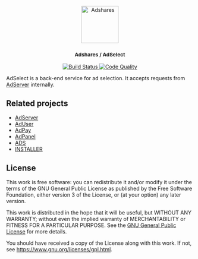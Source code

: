<p align="center">
    <a href="https://adshares.net/" title="Adshares sp. z o.o." target="_blank">
        <img src="https://adshares.net/logos/ads.svg" alt="Adshares" width="100" height="100">
    </a>
</p>
<h3 align="center"><small>Adshares / AdSelect</small></h3>
<p align="center">
    <a href="https://travis-ci.org/adshares/adselect" title="Build Status" target="_blank">
        <img src="https://travis-ci.org/adshares/adselect.svg?branch=master" alt="Build Status">
    </a>
    <a href="https://sonarcloud.io/dashboard?id=adshares-adselect" title="Code Quality" target="_blank">
        <img src="https://sonarcloud.io/api/project_badges/measure?project=adshares-adselect&metric=alert_status" alt="Code Quality">
    </a>
</p>

AdSelect is a back-end service for ad selection.
It accepts requests from [AdServer](https://github.com/adshares/adserver) internally.

## Related projects
 
- [AdServer](https://github.com/adshares/adserver)
- [AdUser](https://github.com/adshares/aduser)
- [AdPay](https://github.com/adshares/adpay)
- [AdPanel](https://github.com/adshares/adpanel)
- [ADS](https://github.com/adshares/ads)
- [INSTALLER](https://github.com/adshares/installer)

## License

This work is free software: you can redistribute it and/or modify
it under the terms of the GNU General Public License as published by
the Free Software Foundation, either version 3 of the License, or
(at your option) any later version.

This work is distributed in the hope that it will be useful,
but WITHOUT ANY WARRANTY; without even the implied warranty of
MERCHANTABILITY or FITNESS FOR A PARTICULAR PURPOSE. See the
[GNU General Public License](LICENSE) for more details.

You should have received a copy of the License along with this work.
If not, see <https://www.gnu.org/licenses/gpl.html>.
